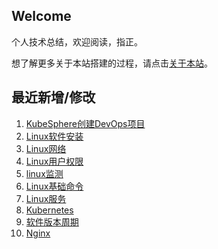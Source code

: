 ## Welcome

个人技术总结，欢迎阅读，指正。

想了解更多关于本站搭建的过程，请点击[关于本站](_docs/AboutMe.md)。

## 最近新增/修改
1. [KubeSphere创建DevOps项目](运维/K8s/KubeSphere创建DevOps项目.md)
2. [Linux软件安装](运维/Linux/Linux软件安装.md)
3. [Linux网络](运维/Linux/Linux网络.md)
4. [Linux用户权限](运维/Linux/Linux用户权限.md)
5. [linux监测](运维/Linux/linux监测.md)
6. [Linux基础命令](运维/Linux/Linux基础命令.md)
7. [Linux服务](运维/Linux/Linux服务.md)
8. [Kubernetes](运维/K8s/Kubernetes.md)
9. [软件版本周期](其他/软件工程/软件版本周期.md)
10. [Nginx](Tool/Nginx/Nginx.md)

